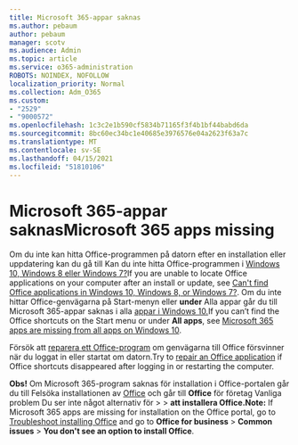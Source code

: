 ```yaml
---
title: Microsoft 365-appar saknas
ms.author: pebaum
author: pebaum
manager: scotv
ms.audience: Admin
ms.topic: article
ms.service: o365-administration
ROBOTS: NOINDEX, NOFOLLOW
localization_priority: Normal
ms.collection: Adm_O365
ms.custom:
- "2529"
- "9000572"
ms.openlocfilehash: 1c3c2e1b590cf5834b71165f3f4b1bf44babd6da
ms.sourcegitcommit: 8bc60ec34bc1e40685e3976576e04a2623f63a7c
ms.translationtype: MT
ms.contentlocale: sv-SE
ms.lasthandoff: 04/15/2021
ms.locfileid: "51810106"
---
```

# <a name="microsoft-365-apps-missing"></a><span data-ttu-id="c344e-102">Microsoft 365-appar saknas</span><span class="sxs-lookup"><span data-stu-id="c344e-102">Microsoft 365 apps missing</span></span>

<span data-ttu-id="c344e-103">Om du inte kan hitta Office-programmen på datorn efter en installation eller uppdatering kan du gå till Kan du inte hitta Office-programmen i [Windows 10, Windows 8 eller Windows 7?](https://support.office.com/article/Can-t-find-Office-applications-in-Windows-10-Windows-8-or-Windows-7-907ce545-6ae8-459b-8d9d-de6764a635d6)</span><span class="sxs-lookup"><span data-stu-id="c344e-103">If you are unable to locate Office applications on your computer after an install or update, see [Can't find Office applications in Windows 10, Windows 8, or Windows 7?](https://support.office.com/article/Can-t-find-Office-applications-in-Windows-10-Windows-8-or-Windows-7-907ce545-6ae8-459b-8d9d-de6764a635d6).</span></span> <span data-ttu-id="c344e-104">Om du inte hittar Office-genvägarna på Start-menyn eller **under** Alla appar går du till Microsoft 365-appar saknas i alla [appar i Windows 10.](https://support.office.com/article/office-apps-are-missing-from-all-apps-on-windows-10-5bc123f6-655d-4736-ad61-b0b9d1cde5bc)</span><span class="sxs-lookup"><span data-stu-id="c344e-104">If you can’t find the Office shortcuts on the Start menu or under **All apps**, see [Microsoft 365 apps are missing from all apps on Windows 10](https://support.office.com/article/office-apps-are-missing-from-all-apps-on-windows-10-5bc123f6-655d-4736-ad61-b0b9d1cde5bc).</span></span> 

<span data-ttu-id="c344e-105">Försök att [reparera ett Office-program](https://support.office.com/article/repair-an-office-application-7821d4b6-7c1d-4205-aa0e-a6b40c5bb88b) om genvägarna till Office försvinner när du loggat in eller startat om datorn.</span><span class="sxs-lookup"><span data-stu-id="c344e-105">Try to [repair an Office application](https://support.office.com/article/repair-an-office-application-7821d4b6-7c1d-4205-aa0e-a6b40c5bb88b) if Office shortcuts disappeared after logging in or restarting the computer.</span></span> 

<span data-ttu-id="c344e-106">**Obs!** Om Microsoft 365-program saknas för installation i Office-portalen går du till Felsöka installationen av [Office](https://support.office.com/article/troubleshoot-installing-office-35ff2def-e0b2-4dac-9784-4cf212c1f6c2) och går till **Office** för företag Vanliga problem Du ser inte något alternativ för  >    >  **att installera Office.**</span><span class="sxs-lookup"><span data-stu-id="c344e-106">**Note:** If Microsoft 365 apps are missing for installation on the Office portal, go to [Troubleshoot installing Office](https://support.office.com/article/troubleshoot-installing-office-35ff2def-e0b2-4dac-9784-4cf212c1f6c2) and go to **Office for business** > **Common issues** > **You don't see an option to install Office**.</span></span> 